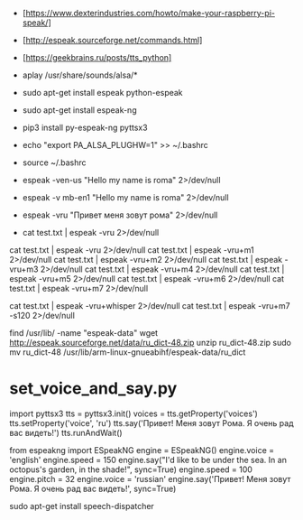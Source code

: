* [https://www.dexterindustries.com/howto/make-your-raspberry-pi-speak/]
* [http://espeak.sourceforge.net/commands.html]
* [https://geekbrains.ru/posts/tts_python]


* aplay /usr/share/sounds/alsa/*
* sudo apt-get install espeak python-espeak
* sudo apt-get install espeak-ng
* pip3 install py-espeak-ng pyttsx3

* echo "export PA_ALSA_PLUGHW=1" >> ~/.bashrc
* source ~/.bashrc
* espeak -ven-us "Hello my name is roma" 2>/dev/null
* espeak -v mb-en1 "Hello my name is roma" 2>/dev/null
* espeak -vru "Привет меня зовут рома" 2>/dev/null
* cat test.txt | espeak -vru 2>/dev/null

cat test.txt | espeak -vru 2>/dev/null
cat test.txt | espeak -vru+m1 2>/dev/null
cat test.txt | espeak -vru+m2 2>/dev/null
cat test.txt | espeak -vru+m3 2>/dev/null
cat test.txt | espeak -vru+m4 2>/dev/null
cat test.txt | espeak -vru+m5 2>/dev/null
cat test.txt | espeak -vru+m6 2>/dev/null
cat test.txt | espeak -vru+m7 2>/dev/null

cat test.txt | espeak -vru+whisper 2>/dev/null
cat test.txt | espeak -vru+m7 -s120 2>/dev/null

find /usr/lib/ -name "espeak-data"
wget http://espeak.sourceforge.net/data/ru_dict-48.zip
unzip ru_dict-48.zip
sudo mv ru_dict-48 /usr/lib/arm-linux-gnueabihf/espeak-data/ru_dict

# set_voice_and_say.py
import pyttsx3
tts = pyttsx3.init()
voices = tts.getProperty('voices')
tts.setProperty('voice', 'ru') 
tts.say('Привет! Меня зовут Рома. Я очень рад вас видеть!')
tts.runAndWait()

from espeakng import ESpeakNG
engine = ESpeakNG()
engine.voice = 'english'
engine.speed = 150 
engine.say("I'd like to be under the sea. In an octopus's garden, in the shade!", sync=True)
engine.speed = 100 
engine.pitch = 32
engine.voice = 'russian' 
engine.say('Привет! Меня зовут Рома. Я очень рад вас видеть!', sync=True)

sudo apt-get install speech-dispatcher


